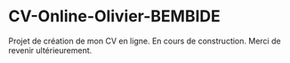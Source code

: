 # CV-Online-Olivier-BEMBIDE
Projet de création de mon CV en ligne. En cours de construction. Merci de revenir  ultérieurement.

